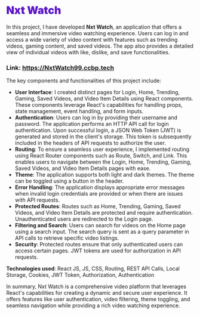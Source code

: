 <h1 style="color: #5b14c7; font-weight: 1000;">Nxt Watch</h1>

In this project, I have developed **Nxt Watch**, an application that offers a seamless and immersive video watching experience. Users can log in and access a wide variety of video content with features such as trending videos, gaming content, and saved videos. The app also provides a detailed view of individual videos with like, dislike, and save functionalities.

### Link: https://NxtWatch99.ccbp.tech

The key components and functionalities of this project include:

- **User Interface**: I created distinct pages for Login, Home, Trending, Gaming, Saved Videos, and Video Item Details using React components. These components leverage React's capabilities for handling props, state management, event handling, and form inputs.
- **Authentication**: Users can log in by providing their username and password. The application performs an HTTP API call for login authentication. Upon successful login, a JSON Web Token (JWT) is generated and stored in the client's storage. This token is subsequently included in the headers of API requests to authorize the user.
- **Routing**: To ensure a seamless user experience, I implemented routing using React Router components such as Route, Switch, and Link. This enables users to navigate between the Login, Home, Trending, Gaming, Saved Videos, and Video Item Details pages with ease.
- **Theme**: The application supports both light and dark themes. The theme can be toggled using a button in the header.
- **Error Handling**: The application displays appropriate error messages when invalid login credentials are provided or when there are issues with API requests.
- **Protected Routes**: Routes such as Home, Trending, Gaming, Saved Videos, and Video Item Details are protected and require authentication. Unauthenticated users are redirected to the Login page.
- **Filtering and Search**: Users can search for videos on the Home page using a search input. The search query is sent as a query parameter in API calls to retrieve specific video listings.
- **Security**: Protected routes ensure that only authenticated users can access certain pages. JWT tokens are used for authorization in API requests.

**Technologies used**: React JS, JS, CSS, Routing, REST API Calls, Local Storage, Cookies, JWT Token, Authorization, Authentication

In summary, Nxt Watch is a comprehensive video platform that leverages React's capabilities for creating a dynamic and secure user experience. It offers features like user authentication, video filtering, theme toggling, and seamless navigation while providing a rich video watching experience.

